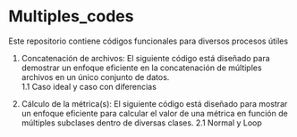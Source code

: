 # Multiples_codes

Este repositorio contiene códigos funcionales para diversos procesos útiles

1. Concatenación de archivos: El siguiente código está diseñado para demostrar un enfoque eficiente en la concatenación de múltiples archivos en un único conjunto de datos.  
 1.1 Caso ideal y caso con diferencias

2. Cálculo de la métrica(s): El siguiente código está diseñado para mostrar un enfoque eficiente para calcular el valor de una métrica en función de múltiples subclases dentro de diversas clases.
 2.1 Normal y Loop
